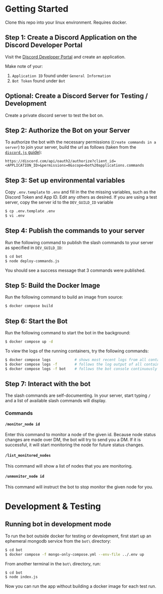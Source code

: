 # Getting Started

Clone this repo into your linux environment. Requires docker.

## Step 1: Create a Discord Application on the Discord Developer Portal

Visit the [Discord Developer Portal](https://discord.com/developers/applications) and create an application. 

Make note of your:

1. `Application ID` found under `General Information`
2. `Bot Token` found under `Bot`

## Optional: Create a Discord Server for Testing / Development

Create a private discord server to test the bot on.

## Step 2: Authorize the Bot on your Server

To authorize the bot with the necessary permissions (`Create commands in a server`) to join your server, build the url as follows (taken from the [`discord.js` guide](https://discordjs.guide/preparations/adding-your-bot-to-servers.html)):

```
https://discord.com/api/oauth2/authorize?client_id=<APPLICATION_ID>&permissions=0&scope=bot%20applications.commands
```

## Step 3: Set up environmental variables

Copy `.env.template` to `.env` and fill in the the missing variables, such as the Discord Token and App ID. Edit any others as desired. If you are using a test server, copy the server id to the `DEV_GUILD_ID` variable

```bash
$ cp .env.template .env
$ vi .env
```

## Step 4: Publish the commands to your server

Run the following command to publish the slash commands to your server as specified in `DEV_GUILD_ID`:

```bash
$ cd bot
$ node deploy-commands.js
```

You should see a success message that 3 commands were published.

## Step 5: Build the Docker Image

Run the following command to build an image from source:

```bash
$ docker compose build
```

## Step 6: Start the Bot

Run the following command to start the bot in the background:

```bash
$ docker compose up -d
```

To view the logs of the running containers, try the following commands:

```bash
$ docker compose logs           # shows most recent logs from all containers
$ docker compose logs -f        # follows the log output of all containers continuously
$ docker compose logs -f bot    # follows the bot console continuously
```

## Step 7: Interact with the bot

The slash commands are self-documenting. In your server, start typing `/` and a list of available slash commands will display.

### Commands

#### `/monitor_node id`

Enter this command to monitor a node of the given id. Because node status changes are made over DM, the bot will try to send you a DM. If it is successful, it will start monitoring the node for future status changes.

#### `/list_monitored_nodes`

This command will show a list of nodes that you are monitoring.

#### `/unmonitor_node id`

This command will instruct the bot to stop monitor the given node for you.

# Development & Testing

## Running bot in development mode

To run the bot outside docker for testing or development, first start up an ephemeral mongodb service from the `bot\` directory:

```bash
$ cd bot
$ docker compose -f mongo-only-compose.yml --env-file ../.env up
```

From another terminal in the `bot\` directory, run:

```bash
$ cd bot
$ node index.js
```

Now you can run the app without building a docker image for each test run.
 